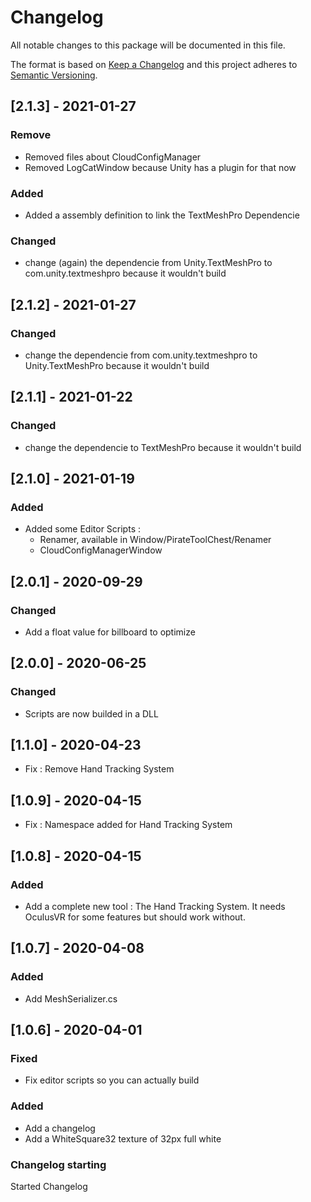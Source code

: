 # Changelog
All notable changes to this package will be documented in this file.

The format is based on [Keep a Changelog](http://keepachangelog.com/en/1.0.0/)
and this project adheres to [Semantic Versioning](http://semver.org/spec/v2.0.0.html).


## [2.1.3] - 2021-01-27
### Remove
- Removed files about CloudConfigManager
- Removed LogCatWindow because Unity has a plugin for that now
### Added
- Added a assembly definition to link the TextMeshPro Dependencie 
### Changed
- change (again) the dependencie from Unity.TextMeshPro to com.unity.textmeshpro because it wouldn't build

## [2.1.2] - 2021-01-27
### Changed
- change the dependencie from com.unity.textmeshpro to Unity.TextMeshPro because it wouldn't build

## [2.1.1] - 2021-01-22
### Changed
- change the dependencie to TextMeshPro because it wouldn't build

## [2.1.0] - 2021-01-19
### Added
- Added some Editor Scripts :
  - Renamer, available in Window/PirateToolChest/Renamer
  - CloudConfigManagerWindow
  
## [2.0.1] - 2020-09-29
### Changed
- Add a float value for billboard to optimize

## [2.0.0] - 2020-06-25
### Changed
- Scripts are now builded in a DLL

## [1.1.0] - 2020-04-23
- Fix : Remove Hand Tracking System

## [1.0.9] - 2020-04-15
- Fix : Namespace added for Hand Tracking System

## [1.0.8] - 2020-04-15
### Added
- Add a complete new tool : The Hand Tracking System. It needs OculusVR for some features but should work without.

## [1.0.7] - 2020-04-08
### Added
- Add MeshSerializer.cs

## [1.0.6] - 2020-04-01

### Fixed
- Fix editor scripts so you can actually build

### Added
- Add a changelog
- Add a WhiteSquare32 texture of 32px full white

### Changelog starting

Started Changelog